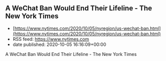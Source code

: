 ## A WeChat Ban Would End Their Lifeline - The New York Times
 - [https://www.nytimes.com/2020/10/05/nyregion/us-wechat-ban.html](https://www.nytimes.com/2020/10/05/nyregion/us-wechat-ban.html)
 - RSS feed: https://www.nytimes.com
 - date published: 2020-10-05 16:16:09+00:00

A WeChat Ban Would End Their Lifeline - The New York Times

